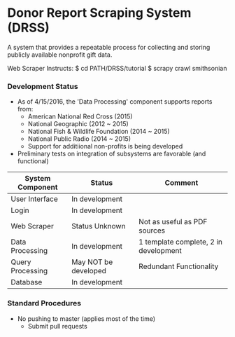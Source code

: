 # Donor Report Scraping System (DRSS)

A system that provides a repeatable process for collecting and storing publicly available nonprofit gift data.

Web Scraper Instructs:
$ cd PATH/DRSS/tutorial 
$ scrapy crawl smithsonian

### Development Status 

* As of 4/15/2016, the 'Data Processing' component supports reports from:
  - American National Red Cross (2015)
  - National Geographic (2012 ~ 2015)
  - National Fish & Wildlife Foundation (2014 ~ 2015)
  - National Public Radio (2014 ~ 2015)
  - Support for additiional non-profits is being developed
* Preliminary tests on integration of subsystems are favorable (and functional)

System Component | Status | Comment
--- | --- | ---
User Interface | In development |
Login | In development |
Web Scraper | Status Unknown | Not as useful as PDF sources
Data Processing | In development | 1 template complete, 2 in development
Query Processing | May NOT be developed | Redundant Functionality
Database | In development | 

### Standard Procedures
* No pushing to master (applies most of the time)
  - Submit pull requests





